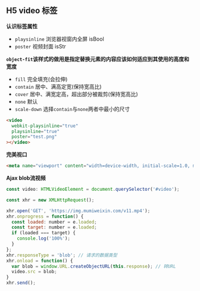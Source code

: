 ## H5 video 标签

**认识标签属性**

- `playsinline` 浏览器视窗内全屏 isBool
- `poster` 视频封面 isStr

**`object-fit`该样式的做用是指定替换元素的内容应该如何适应到其使用的高度和宽度**

- `fill` 完全填充(会拉伸)
- `contain` 居中、满高定宽(保持宽高比)
- `cover` 居中、满宽定高，超出部分被裁剪(保持宽高比)
- `none` 默认
- `scale-down` 选择`contain`与`none`两者中最小的尺寸

```html
<video
  webkit-playsinline="true"
  playsinline="true"
  poster="test.png"
></video>
```

**完美视口**

```html
<meta name="viewport" content="width=device-width, initial-scale=1.0, maximum-scale=1.0, user-scalable=no"/>
```

**Ajax blob流视频**

```js
const video: HTMLVideoElement = document.querySelector('#video');

const xhr = new XMLHttpRequest();

xhr.open('GET', 'https://img.mumiweixin.com/v11.mp4');
xhr.onprogress = function() {
  const loaded: number = e.loaded;
  const target: number = e.loaded;
  if (loaded === target) {
    console.log('100%');
  }
};
xhr.responseType = 'blob'; // 请求的数据类型
xhr.onload = function() {
  var blob = window.URL.createObjectURL(this.response); // 转URL
  video.src = blob;
}
xhr.send();
```